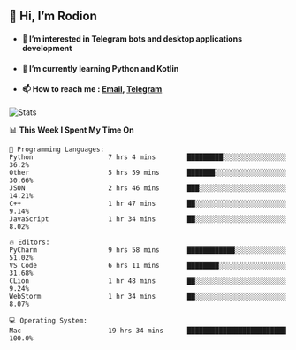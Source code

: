 ## 👋 Hi, I’m Rodion
- #### 👀 I’m interested in Telegram bots and desktop applications development
- #### 🌱 I’m currently learning Python and Kotlin
- #### 📫 How to reach me : [Email](mailto:me@lavn.ml), [Telegram](https://t.me/fast_geek)

![Stats](https://github-readme-stats.vercel.app/api?username=rodion-gudz&show_icons=true&theme=github_dark&hide_border=true&hide=issues&count_private=true&layout=compact)


<!--START_SECTION:waka-->
📊 **This Week I Spent My Time On** 

```text
💬 Programming Languages: 
Python                   7 hrs 4 mins        █████████░░░░░░░░░░░░░░░░   36.2% 
Other                    5 hrs 59 mins       ███████░░░░░░░░░░░░░░░░░░   30.66% 
JSON                     2 hrs 46 mins       ███░░░░░░░░░░░░░░░░░░░░░░   14.21% 
C++                      1 hr 47 mins        ██░░░░░░░░░░░░░░░░░░░░░░░   9.14% 
JavaScript               1 hr 34 mins        ██░░░░░░░░░░░░░░░░░░░░░░░   8.02%

🔥 Editors: 
PyCharm                  9 hrs 58 mins       ████████████░░░░░░░░░░░░░   51.02% 
VS Code                  6 hrs 11 mins       ████████░░░░░░░░░░░░░░░░░   31.68% 
CLion                    1 hr 48 mins        ██░░░░░░░░░░░░░░░░░░░░░░░   9.24% 
WebStorm                 1 hr 34 mins        ██░░░░░░░░░░░░░░░░░░░░░░░   8.07%

💻 Operating System: 
Mac                      19 hrs 34 mins      █████████████████████████   100.0%

```


<!--END_SECTION:waka-->
